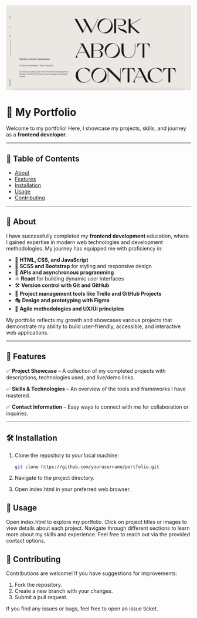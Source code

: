 ![Alt text](images/portfolio.png)

# 🎨 My Portfolio

Welcome to my portfolio! Here, I showcase my projects, skills, and journey as a **frontend developer**.

---

## 📌 Table of Contents
- [About](#about)
- [Features](#features)
- [Installation](#installation)
- [Usage](#usage)
- [Contributing](#contributing)

---

## 📖 About

I have successfully completed my **frontend development** education, where I gained expertise in modern web technologies and development methodologies. My journey has equipped me with proficiency in:

- 🚀 **HTML, CSS, and JavaScript**
- 🎨 **SCSS and Bootstrap** for styling and responsive design
- 🔗 **APIs and asynchronous programming**
- ⚛️ **React** for building dynamic user interfaces
- 🛠️ **Version control with Git and GitHub**
- 📌 **Project management tools like Trello and GitHub Projects**
- 🎭 **Design and prototyping with Figma**
- 🔄 **Agile methodologies and UX/UI principles**

My portfolio reflects my growth and showcases various projects that demonstrate my ability to build user-friendly, accessible, and interactive web applications.

---

## 🌟 Features

✅ **Project Showcase** – A collection of my completed projects with descriptions, technologies used, and live/demo links.

✅ **Skills & Technologies** – An overview of the tools and frameworks I have mastered.

✅ **Contact Information** – Easy ways to connect with me for collaboration or inquiries.


---

## 🛠️ Installation

1. Clone the repository to your local machine:
   ```bash
   git clone https://github.com/yourusername/portfolio.git

2. Navigate to the project directory.

3. Open index.html in your preferred web browser.

## 🚀 Usage

Open index.html to explore my portfolio.
Click on project titles or images to view details about each project.
Navigate through different sections to learn more about my skills and experience.
Feel free to reach out via the provided contact options.

## 🤝 Contributing

Contributions are welcome! If you have suggestions for improvements:

1. Fork the repository.
2. Create a new branch with your changes.
3. Submit a pull request.

If you find any issues or bugs, feel free to open an issue ticket.
